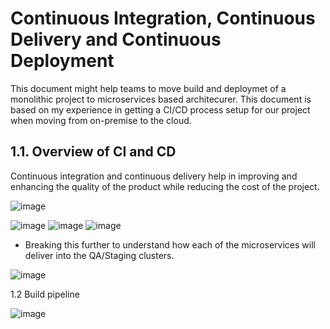 # Continuous Integration, Continuous Delivery and Continuous Deployment

This document might help teams to move build and deploymet of a monolithic project to microservices based architecurer.
This document is based on my experience in getting a CI/CD process setup for our project when moving from on-premise to the cloud.


## 1.1. Overview of CI and CD 
Continuous integration and continuous delivery help in improving and enhancing the quality of the product while reducing the cost of the project. 

![image](https://github.com/sajivesukumara/learnings/assets/10908960/24beb0b3-81a0-48e5-b03d-9dd78a2cd4fc)

![image](https://github.com/sajivesukumara/learnings/assets/10908960/7cf685fe-7ef9-4a19-b3ce-ad3312c13c0a)
![image](https://github.com/sajivesukumara/learnings/assets/10908960/8ee613a2-c4d3-4857-a549-3228111e84f4)
![image](https://github.com/sajivesukumara/learnings/assets/10908960/868f8c55-8261-45db-a4de-0b2094e7ef78)


* Breaking this further to understand how each of the microservices will deliver into the QA/Staging clusters.


![image](https://github.com/sajivesukumara/learnings/assets/10908960/35e3bc35-ae19-4a04-b9d1-3ca6ea21a280)


1.2 Build pipeline

![image](https://github.com/sajivesukumara/learnings/assets/10908960/326635bc-9dda-4490-9265-9bd2bcf414fa)

